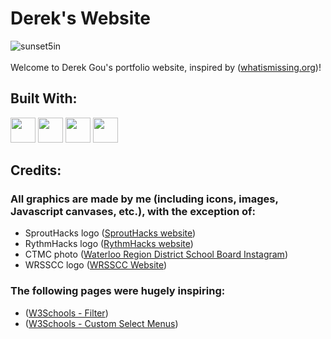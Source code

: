 # Derek's Website
![sunset5in](https://github.com/derekGou/derekgou.github.io/assets/134746288/6069d122-8014-44e0-bc12-7b92b710fc3a)\
\
Welcome to Derek Gou's portfolio website, inspired by ([whatismissing.org](https://whatismissing.org))!

## Built With:
<code><img height="40" src="https://upload.wikimedia.org/wikipedia/commons/thumb/6/61/HTML5_logo_and_wordmark.svg/1024px-HTML5_logo_and_wordmark.svg.png"></code>
<code><img height="40" src="https://upload.wikimedia.org/wikipedia/commons/thumb/d/d5/CSS3_logo_and_wordmark.svg/800px-CSS3_logo_and_wordmark.svg.png"></code>
<code><img height="40" src="https://upload.wikimedia.org/wikipedia/commons/thumb/6/6a/JavaScript-logo.png/600px-JavaScript-logo.png"></code>
<code><img height="40" src="https://cdn.worldvectorlogo.com/logos/jquery-4.svg"></code>

## Credits:
### All graphics are made by me (including icons, images, Javascript canvases, etc.), with the exception of:
+ SproutHacks logo ([SproutHacks website](https://sprouthacks.ca/))
+ RythmHacks logo ([RythmHacks website](https://rythmhacks.ca/))
+ CTMC photo ([Waterloo Region District School Board Instagram](https://www.instagram.com/p/C7oves8OGzL/?img_index=1))
+ WRSSCC logo ([WRSSCC Website](https://wrsscc.vercel.app/))
### The following pages were hugely inspiring:
+ ([W3Schools - Filter](https://www.w3schools.com/howto/howto_js_filter_elements.asp))
+ ([W3Schools - Custom Select Menus](https://www.w3schools.com/howto/howto_custom_select.asp))
